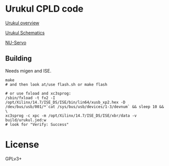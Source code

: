 # Urukul CPLD code

[Urukul overview](https://github.com/m-labs/sinara/wiki/Urukul)

[Urukul Schematics](https://github.com/m-labs/sinara/tree/master/ARTIQ_ALTIUM/Kasli/3U/PCB_3U_DDS/Project%20Outputs%20for%20PCB_3U_DDS)

[NU-Servo](https://github.com/m-labs/nu-servo)

## Building

Needs migen and ISE.

```
make
# and then look at/use flash.sh or make flash

# or use fxload and xc3sprog:
/sbin/fxload -t fx2 -I /opt/Xilinx/14.7/ISE_DS/ISE/bin/lin64/xusb_xp2.hex -D /dev/bus/usb/001/*`cat /sys/bus/usb/devices/1-3/devnum` && sleep 10 && \
xc3sprog -c xpc -m /opt/Xilinx/14.7/ISE_DS/ISE/xbr/data -v build/urukul.jed:w
# look for "Verify: Success"
```

# License

GPLv3+
